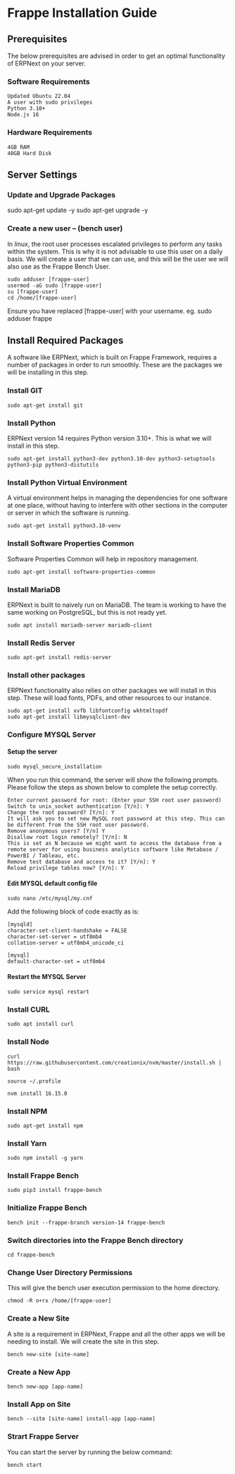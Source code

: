 # Frappe Installation Guide

## Prerequisites

The below prerequisites are advised in order to get an optimal functionality of ERPNext on your server.
### Software Requirements

    Updated Ubuntu 22.04
    A user with sudo privileges
    Python 3.10+
    Node.js 16

### Hardware Requirements

    4GB RAM
    40GB Hard Disk

## Server Settings
### Update and Upgrade Packages

sudo apt-get update -y
sudo apt-get upgrade -y

### Create a new user – (bench user)

In linux, the root user processes escalated privileges to perform any tasks within the system. This is why it is not advisable to use this user on a daily basis. We will create a user that we can use, and this will be the user we will also use as the Frappe Bench User.
```
sudo adduser [frappe-user]
usermod -aG sudo [frappe-user]
su [frappe-user] 
cd /home/[frappe-user]
```
Ensure you have replaced [frappe-user] with your username. eg. sudo adduser frappe

## Install Required Packages


A software like ERPNext, which is built on Frappe Framework, requires a number of packages in order to run smoothly. These are the packages we will be installing in this step.

### Install GIT
```
sudo apt-get install git
```
### Install Python

ERPNext version 14 requires Python version 3.10+. This is what we will install in this step.
```
sudo apt-get install python3-dev python3.10-dev python3-setuptools python3-pip python3-distutils
```
### Install Python Virtual Environment

A virtual environment helps in managing the dependencies for one software at one place, without having to interfere with other sections in the computer or server in which the software is running.
```
sudo apt-get install python3.10-venv
```

### Install Software Properties Common

Software Properties Common will help in repository management.
```
sudo apt-get install software-properties-common
```
### Install MariaDB

ERPNext is built to naively run on MariaDB. The team is working to have the same working on PostgreSQL, but this is not ready yet.
```
sudo apt install mariadb-server mariadb-client
```
### Install Redis Server
```
sudo apt-get install redis-server
```
### Install other packages

ERPNext functionality also relies on other packages we will install in this step. These will load fonts, PDFs, and other resources to our instance.
```
sudo apt-get install xvfb libfontconfig wkhtmltopdf
sudo apt-get install libmysqlclient-dev
```
### Configure MYSQL Server
#### Setup the server
```
sudo mysql_secure_installation
```
When you run this command, the server will show the following prompts. Please follow the steps as shown below to complete the setup correctly.

    Enter current password for root: (Enter your SSH root user password)
    Switch to unix_socket authentication [Y/n]: Y
    Change the root password? [Y/n]: Y
    It will ask you to set new MySQL root password at this step. This can be different from the SSH root user password.
    Remove anonymous users? [Y/n] Y
    Disallow root login remotely? [Y/n]: N
    This is set as N because we might want to access the database from a remote server for using business analytics software like Metabase / PowerBI / Tableau, etc.
    Remove test database and access to it? [Y/n]: Y
    Reload privilege tables now? [Y/n]: Y

#### Edit MYSQL default config file
```
sudo nano /etc/mysql/my.cnf
```
Add the following block of code exactly as is:
```
[mysqld]
character-set-client-handshake = FALSE
character-set-server = utf8mb4
collation-server = utf8mb4_unicode_ci

[mysql]
default-character-set = utf8mb4
```
#### Restart the MYSQL Server
```
sudo service mysql restart
```
### Install CURL
```
sudo apt install curl
```
### Install Node
```
curl https://raw.githubusercontent.com/creationix/nvm/master/install.sh | bash

source ~/.profile

nvm install 16.15.0
```
### Install NPM
```
sudo apt-get install npm
```
### Install Yarn
```
sudo npm install -g yarn
```
### Install Frappe Bench
```
sudo pip3 install frappe-bench
```
### Initialize Frappe Bench
```
bench init --frappe-branch version-14 frappe-bench
```
### Switch directories into the Frappe Bench directory
```
cd frappe-bench
```
### Change User Directory Permissions

This will give the bench user execution permission to the home directory.
```
chmod -R o+rx /home/[frappe-user]
```
### Create a New Site

A site is a requirement in ERPNext, Frappe and all the other apps we will be needing to install. We will create the site in this step.
```
bench new-site [site-name]
```
### Create a New App 

```
bench new-app [app-name]
```
### Install App on Site
```
bench --site [site-name] install-app [app-name]
```
### Strart Frappe Server
You can start the server by running the below command:
```
bench start
```
